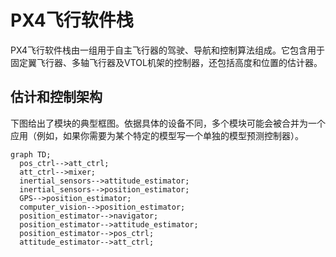 # PX4飞行软件栈

PX4飞行软件栈由一组用于自主飞行器的驾驶、导航和控制算法组成。它包含用于固定翼飞行器、多轴飞行器及VTOL机架的控制器，还包括高度和位置的估计器。

## 估计和控制架构

下图给出了模块的典型框图。依据具体的设备不同，多个模块可能会被合并为一个应用（例如，如果你需要为某个特定的模型写一个单独的模型预测控制器）。

```{mermaid}
graph TD;
  pos_ctrl-->att_ctrl;
  att_ctrl-->mixer;
  inertial_sensors-->attitude_estimator;
  inertial_sensors-->position_estimator;
  GPS-->position_estimator;
  computer_vision-->position_estimator;
  position_estimator-->navigator;
  position_estimator-->attitude_estimator;
  position_estimator-->pos_ctrl;
  attitude_estimator-->att_ctrl;
```
